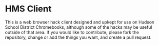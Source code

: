 # HMS Client
This is a web browser hack client designed and upkept for use on Hudson School District Chromebooks, although some of the hacks may be useful outside of that area. If you would like to contribute, please fork the repository, change or add the things you want, and create a pull request.

